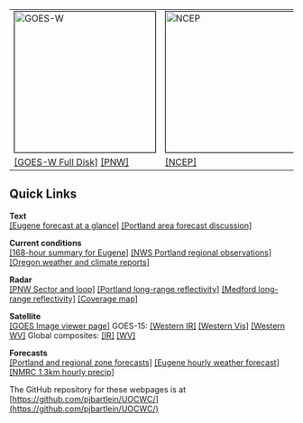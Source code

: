 <table style="text-align: left; width: 100% height: 240px" border="0" cellpadding="0" cellspacing="0">
	<tbody>
		<tr>
			<td style="vertical-align: top; width: 31%;">
				<img src="https://cdn.star.nesdis.noaa.gov/GOES17/ABI/GIFS/GOES17-PNW-GEOCOLOR-600x600.gif" 					alt="GOES-W" width="250" height="250" style="border:1px solid black"> <br>
			</td>
			<td style="vertical-align: top; width: 37%;">
				<img src="http://www.emc.ncep.noaa.gov/mmb/mmbpll/opsnam/nam.na.30000.png" alt="NCEP"
					width="300" height="250" style="border:1px solid black"> <br>
			</td>
			<td style="vertical-align: top; width: 32%;">
				<img src="https://radar.weather.gov/Conus/RadarImg/pacnorthwest.gif" alt="UO"
					width="260" height="250" style="border:1px solid black"> <br> 
			</td>
		</tr>
		<tr>
			<td style="vertical-align: top; width: 31%">
				<a href="https://www.star.nesdis.noaa.gov/GOES/fulldisk_band.php?sat=G17&band=GEOCOLOR&length=12">[GOES-W Full Disk]</a>
		        <a href="https://www.star.nesdis.noaa.gov/GOES/sector_band.php?sat=G17&sector=pnw&band=GEOCOLOR&length=12">[PNW]</a>			</td>
			<td style="vertical-align: top; width: 37%;">
				<a href="https://www.emc.ncep.noaa.gov/mmb/mmbpll/opsnam/">[NCEP]</a> 
			</td>
			<td style="vertical-align: top; width: 32%;">
				<a href="http://radar.weather.gov/Conus/pacnorthwest_lite.php">[PNW radar]</a>
				<a href="https://radar.weather.gov/Conus/pacnorthwest_lite_loop.php">[loop]</a>
			</td>
		</tr>
	</tbody>
</table>

## Quick Links ##
 
**Text**  
[[Eugene forecast at a glance]](http://forecast.weather.gov/MapClick.php?lon=-123.09952036132812&lat=44.14161867128607#.V0Mx9eSBkfg) 
[[Portland area forecast discussion]](http://www.wrh.noaa.gov/total_forecast/getprod.php?prod=XXXAFDPQR&wfo=PQR)

**Current conditions**  
[[168-hour summary for Eugene]](http://www.wrh.noaa.gov/mesowest/getobext.php?wfo=pqr&sid=KEUG&num=168&raw=0&dbn=m)
[[NWS Portland regional observations]](http://www.wrh.noaa.gov/pqr/observations.php)
[[Oregon weather and climate reports]](https://w2.weather.gov/climate/index.php?wfo=pqr)

**Radar**  
[[PNW Sector and loop]](http://radar.weather.gov/Conus/pacnorthwest_lite.php)
[[Portland long-range reflectivity]](https://radar.weather.gov/radar_lite.php?rid=rtx&product=N0Z&loop=yes)
[[Medford long-range reflectivity]](https://radar.weather.gov/radar_lite.php?rid=max&product=N0Z&loop=yes)
[[Coverage map]](https://www.roc.noaa.gov/wsr88d/Images/USACoverageBoB10kFt.png)

**Satellite**  
[[GOES Image viewer page]](https://www.star.nesdis.noaa.gov/GOES/index.php)
GOES-15:  [[Western IR]](http://www.goes.noaa.gov/GSSLOOPS/wcir.html)
[[Western Vis]](http://www.goes.noaa.gov/GSSLOOPS/wcvs.html)
[[Western WV]](http://www.goes.noaa.gov/GSSLOOPS/wcwv.html)
Global composites:  [[IR]](https://www.ssec.wisc.edu/data/comp/latest_moll.gif)
[[WV]](https://www.ssec.wisc.edu/data/comp/wv/LATEST_WV.gif)

**Forecasts**  
[[Portland and regional zone forecasts]](https://www.wrh.noaa.gov/pqr/forecasts.php)
[[Eugene hourly weather forecast]](html/eugwx/all3.html)
[[NMRC 1.3km hourly precip]](https://a.atmos.washington.edu/~ovens/wxloop.cgi?wrfd4_ti_pcp1+///1)



The GitHub repository for these webpages is at [https://github.com/pjbartlein/UOCWC/](https://github.com/pjbartlein/UOCWC/)  

